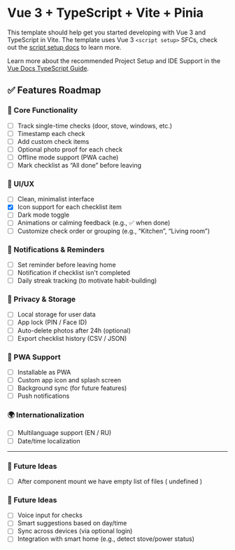 # Vue 3 + TypeScript + Vite + Pinia

This template should help get you started developing with Vue 3 and TypeScript in Vite. The template uses Vue 3 `<script setup>` SFCs, check out the [script setup docs](https://v3.vuejs.org/api/sfc-script-setup.html#sfc-script-setup) to learn more.

Learn more about the recommended Project Setup and IDE Support in the [Vue Docs TypeScript Guide](https://vuejs.org/guide/typescript/overview.html#project-setup).

## ✅ Features Roadmap

### 🎯 Core Functionality

- [ ] Track single-time checks (door, stove, windows, etc.)
- [ ] Timestamp each check
- [ ] Add custom check items
- [ ] Optional photo proof for each check
- [ ] Offline mode support (PWA cache)
- [ ] Mark checklist as “All done” before leaving

### 🎨 UI/UX

- [ ] Clean, minimalist interface
- [x] Icon support for each checklist item
- [ ] Dark mode toggle
- [ ] Animations or calming feedback (e.g., ✅ when done)
- [ ] Customize check order or grouping (e.g., “Kitchen”, “Living room”)

### 🔔 Notifications & Reminders

- [ ] Set reminder before leaving home
- [ ] Notification if checklist isn't completed
- [ ] Daily streak tracking (to motivate habit-building)

### 🔐 Privacy & Storage

- [ ] Local storage for user data
- [ ] App lock (PIN / Face ID)
- [ ] Auto-delete photos after 24h (optional)
- [ ] Export checklist history (CSV / JSON)

### 📲 PWA Support

- [ ] Installable as PWA
- [ ] Custom app icon and splash screen
- [ ] Background sync (for future features)
- [ ] Push notifications

### 🌍 Internationalization

- [ ] Multilanguage support (EN / RU)
- [ ] Date/time localization

---

### 🚧 Future Ideas

- [ ] After component mount we have empty list of files ( undefined )

### 🚧 Future Ideas

- [ ] Voice input for checks
- [ ] Smart suggestions based on day/time
- [ ] Sync across devices (via optional login)
- [ ] Integration with smart home (e.g., detect stove/power status)
